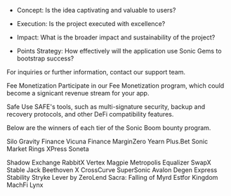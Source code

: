 - Concept: Is the idea captivating and valuable to users?

- Execution: Is the project executed with excellence?

- Impact: What is the broader impact and sustainability of the project?

- Points Strategy: How effectively will the application use Sonic Gems to bootstrap success?

For inquiries or further information, contact our support team.

Fee Monetization Participate in our Fee Monetization program, which could become a signi cant revenue stream for your app.

Safe Use SAFE's tools, such as multi-signature security, backup and recovery protocols, and other DeFi compatibility features.

Below are the winners of each tier of the Sonic Boom bounty program.

Silo Gravity Finance Vicuna Finance MarginZero Yearn Plus.Bet Sonic Market Rings XPress Soneta

Shadow Exchange RabbitX Vertex Magpie Metropolis Equalizer SwapX Stable Jack Beethoven X CrossCurve SuperSonic Avalon Degen Express Stability Stryke Lever by ZeroLend Sacra: Falling of Myrd Estfor Kingdom MachFi Lynx